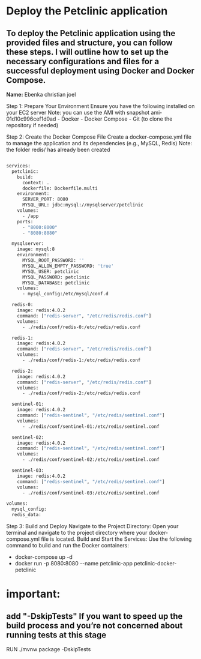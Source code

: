 # Deploy the Petclinic application 

## To deploy the Petclinic application using the provided files and structure, you can follow these steps. I will outline how to set up the necessary configurations and files for a successful deployment using Docker and Docker Compose.
**Name:** Ebenka christian joel

Step 1: Prepare Your Environment
Ensure you have the following installed on your EC2 server 
Note: you can use the AMI with snapshot ami-01d10c996cef1d0ad
    - Docker
    - Docker Compose
    - Git (to clone the repository if needed)


Step 2: Create the Docker Compose File
Create a docker-compose.yml file to manage the application and its dependencies (e.g., MySQL, Redis)
Note: the folder redis/ has already been created 

```bash

services:
  petclinic:
    build:
      context: .
      dockerfile: Dockerfile.multi
    environment:
      SERVER_PORT: 8080
      MYSQL_URL: jdbc:mysql://mysqlserver/petclinic
    volumes:
      - /app
    ports:
      - "8000:8000"
      - "8080:8080"

  mysqlserver:
    image: mysql:8
    environment:
      MYSQL_ROOT_PASSWORD: ''
      MYSQL_ALLOW_EMPTY_PASSWORD: 'true'
      MYSQL_USER: petclinic
      MYSQL_PASSWORD: petclinic
      MYSQL_DATABASE: petclinic
    volumes:
      - mysql_config:/etc/mysql/conf.d

  redis-0:
    image: redis:4.0.2
    command: ["redis-server", "/etc/redis/redis.conf"]
    volumes:
      - ./redis/conf/redis-0:/etc/redis/redis.conf

  redis-1:
    image: redis:4.0.2
    command: ["redis-server", "/etc/redis/redis.conf"]
    volumes:
      - ./redis/conf/redis-1:/etc/redis/redis.conf

  redis-2:
    image: redis:4.0.2
    command: ["redis-server", "/etc/redis/redis.conf"]
    volumes:
      - ./redis/conf/redis-2:/etc/redis/redis.conf

  sentinel-01:
    image: redis:4.0.2
    command: ["redis-sentinel", "/etc/redis/sentinel.conf"]
    volumes:
      - ./redis/conf/sentinel-01:/etc/redis/sentinel.conf

  sentinel-02:
    image: redis:4.0.2
    command: ["redis-sentinel", "/etc/redis/sentinel.conf"]
    volumes:
      - ./redis/conf/sentinel-02:/etc/redis/sentinel.conf

  sentinel-03:
    image: redis:4.0.2
    command: ["redis-sentinel", "/etc/redis/sentinel.conf"]
    volumes:
      - ./redis/conf/sentinel-03:/etc/redis/sentinel.conf

volumes:
  mysql_config:
  redis_data:

```

Step 3: Build and Deploy
Navigate to the Project Directory:
Open your terminal and navigate to the project directory where your docker-compose.yml file is located.
Build and Start the Services:
Use the following command to build and run the Docker containers:

- docker-compose up -d
- docker run -p 8080:8080 --name petclinic-app petclinic-docker-petclinic

# important: 

## add "-DskipTests" If you want to speed up the build process and you’re not concerned about running tests at this stage
RUN ./mvnw package -DskipTests

